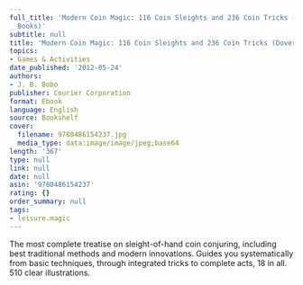 ```yaml
---
full_title: 'Modern Coin Magic: 116 Coin Sleights and 236 Coin Tricks (Dover Magic
  Books)'
subtitle: null
title: 'Modern Coin Magic: 116 Coin Sleights and 236 Coin Tricks (Dover Magic Books)'
topics:
- Games & Activities
date_published: '2012-05-24'
authors:
- J. B. Bobo
publisher: Courier Corporation
format: Ebook
language: English
source: Bookshelf
cover:
  filename: 9780486154237.jpg
  media_type: data:image/image/jpeg;base64
length: '367'
type: null
link: null
date: null
asin: '9780486154237'
rating: {}
order_summary: null
tags:
- leisure.magic
---
```

The most complete treatise on sleight-of-hand coin conjuring, including best traditional methods and modern innovations. Guides you systematically from basic techniques, through integrated tricks to complete acts, 18 in all. 510 clear illustrations.
